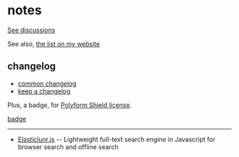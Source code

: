 # notes

[See discussions](https://github.com/nichoth/notes/discussions)

See also, [the list on my website](https://nichoth.com/list/)

## changelog

* [common changelog](https://common-changelog.org/)
* [keep a changelog](https://keepachangelog.com/en/1.0.0/)

Plus, a badge, for [Polyform Shield license](https://polyformproject.org/licenses/shield/1.0.0/).

[badge](https://github.com/nichoth/badge?tab=readme-ov-file#polyform-shield-license)

---------------------------

* [Elasticlunr.js](http://elasticlunr.com/) -- Lightweight full-text search engine in Javascript for browser search and offline search
